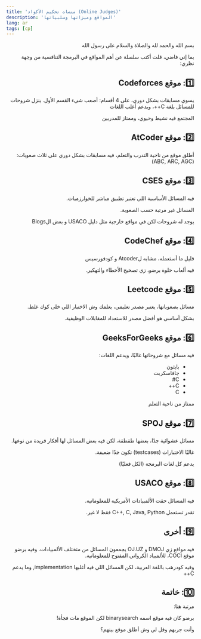 ```yaml
---
title: 'منصات تحكيم الأكواد (Online Judges)'
description: 'المواقع وميزاتها وسلبياتها'
lang: ar
tags: [cp]
---
```

<div dir="rtl">
بسم الله والحمد لله والصلاة والسلام على رسول الله


بما إني فاضي، قلت أكتب سلسلة عن أهم المواقع في البرمجة التنافسية من وجهة نظري:

## 1️⃣: موقع Codeforces
يسوي مسابقات بشكل دوري، على 4 أقسام: أصعب شيء القسم الأول.
ينزل شروحات للمسائل بلغة C++، ويدعم أغلب اللغات

المجتمع فيه نشيط وحيوي، وممتاز للمدربين

## 2️⃣: موقع AtCoder
أطلق موقع من ناحية التدرب والتعلم، فيه مسابقات بشكل دوري على ثلاث صعوبات: (ABC, ARC, AGC)

## 3️⃣: موقع CSES
فيه المسائل الأساسية اللي تعتبر تطبيق مباشر للخوارزميات.

المسائل غير مرتبة حسب الصعوبة.

يوجد له شروحات لكن في مواقع خارجية مثل دليل USACO و بعض الBlogs

## 4️⃣: موقع CodeChef
قليل ما أستعمله، مشابه لAtcoder و كودفورسيس

فيه ألعاب حلوة برضو، زي تصحيح الأخطاء والتهكير.

## 5️⃣: موقع Leetcode
مسائل بصعوباتها، يعتبر مصدر تعليمي، يعلمك وش الاختبار اللي خلى كوك غلط.

بشكل أساسي هو أفضل مصدر للاستعداد للمقابلات الوظيفية.

## 6️⃣: موقع GeeksForGeeks
فيه مسائل مع شروحاتها غالبًا، ويدعم اللغات:
  
- بايثون
- جافاسكربت
- C#
- C++
- C

ممتاز من ناحية التعلم

## 7️⃣: موقع SPOJ
مسائل عشوائية جدًا، بعضها طقطقة، لكن فيه بعض المسائل لها أفكار فريدة من نوعها.

غالبًا الاختبارات (testcases) تكون جدًا ضعيفة.
	
يدعم كل لغات البرمجة (الكل فعليًا)

## 8️⃣: موقع USACO
فيه المسائل حقت الألمبيادات الأمريكية للمعلوماتية.

تقدر تستعمل C++, C, Java, Python فقط لا غير.


## 9️⃣: أخرى
فيه مواقع زي DMOJ و OJ.UZ يجمعون المسائل من متختلف الألمبيادات.
وفيه برضو موقع COCI، للألمبياد الكرواتي المفتوح للمعلوماتية.

وفيه كودرهب باللغة العربية، لكن المسائل اللي فيه أغلبها implementation, وما يدعم C++

## 🔟: خاتمة
مرتبة هنا:

برضو كان فيه موقع اسمه binarysearch لكن الموقع مات فجأة!

وأنت جربهم وقل لي وش أطلق موقع بينهم؟
</div>
